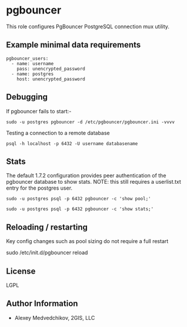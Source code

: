 pgbouncer
=========

This role configures PgBouncer PostgreSQL connection mux utility.

Example minimal data requirements
---------------------------------

    pgbouncer_users:
      - name: username
        pass: unencrypted_password
      - name: postgres
        host: unencrypted_password

Debugging
---------

If pgbouncer fails to start:-

    sudo -u postgres pgbouncer -d /etc/pgbouncer/pgbouncer.ini -vvvv

Testing a connection to a remote database

    psql -h localhost -p 6432 -U username databasename

Stats
-----

The default 1.7.2 configuration provides peer authentication of the pgbouncer database to show stats.
NOTE: this still requires a userlist.txt entry for the postgres user.

    sudo -u postgres psql -p 6432 pgbouncer -c 'show pool;'

    sudo -u postgres psql -p 6432 pgbouncer -c 'show stats;'


Reloading / restarting
----------------------

Key config changes such as pool sizing do not require a full restart

sudo /etc/init.d/pgbouncer reload


License
-------

LGPL

Author Information
------------------

- Alexey Medvedchikov, 2GIS, LLC

